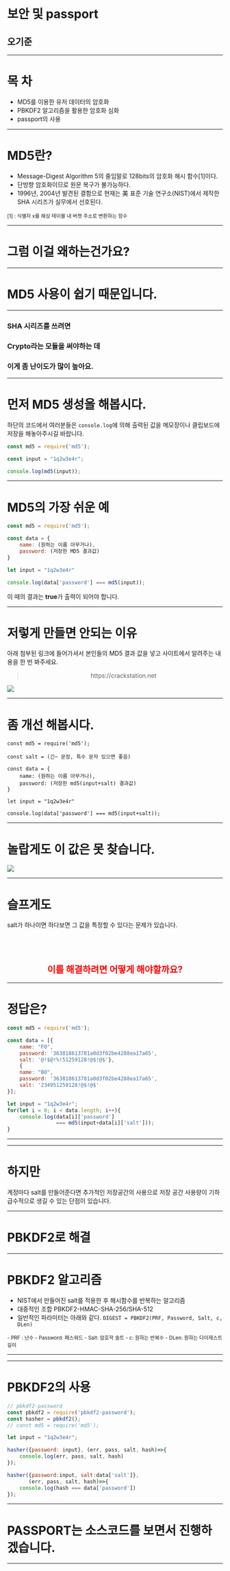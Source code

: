 <!-- $theme: gaia -->

# 보안 및 passport
## 오기준

---

# 목 차
- MD5를 이용한 유저 데이터의 암호화
- PBKDF2 알고리즘을 활용한 암호화 심화
- passport의 사용

---

# MD5란?

- Message-Digest Algorithm 5의 줄임말로 128bits의 암호화 해시 함수[1]이다.
- 단방향 암호화이므로 원문 복구가 불가능하다.
- 1996년, 2004년 발견된 결함으로 현재는 美 표준 기술 연구소(NIST)에서 제작한 SHA 시리즈가 실무에서 선호된다.

<small>[1] : 식별자 x를 해싱 테이블 내 버켓 주소로 변환하는 함수</small>

---

# 그럼 이걸 왜하는건가요?

---
# MD5 사용이 쉽기 때문입니다.

---

### SHA 시리즈를 쓰려면 
### Crypto라는 모듈을 써야하는 데
### 이게 좀 난이도가 많이 높아요.

---

# 먼저 MD5 생성을 해봅시다.
하단의 코드에서 여러분들은 `console.log`에 의해 출력된 값을 메모장이나 클립보드에 저장을 해놓아주시길 바랍니다.
```javascript
const md5 = require('md5');

const input = "1q2w3e4r";

console.log(md5(input));
```

---

# MD5의 가장 쉬운 예
``` javascript
const md5 = require('md5');

const data = {
	name: (원하는 이름 아무거나),
    password: (저장한 MD5 결과값)
}

let input = "1q2w3e4r"

console.log(data['password'] === md5(input));
```
이 때의 결과는 **true**가 출력이 되어야 합니다.

---

# 저렇게 만들면 안되는 이유
아래 첨부된 링크에 들어가셔서 본인들의 MD5 결과 값을 넣고 사이트에서 알려주는 내용을 한 번 봐주세요.
> <center>https://crackstation.net</center>
<img src="img/1.PNG">

---

# 좀 개선 해봅시다.
```
const md5 = require('md5');

const salt = (긴~ 문장, 특수 문자 있으면 좋음)

const data = {
	name: (원하는 이름 아무거나),
    password: (저장한 md5(input+salt) 결과값)
}

let input = "1q2w3e4r"

console.log(data['password'] === md5(input+salt));
```

---

# 놀랍게도 이 값은 못 찾습니다.
<img src="img/2.PNG">

---

# 슬프게도
salt가 하나이면 하다보면 그 값을 특정할 수 있다는 문제가 있습니다. 


<br><br>

<center> <font color =#FF0000><h2>이를 해결하려면 어떻게 해야할까요?</h2></font></center>

---
# 정답은?
```javascript
const md5 = require('md5');

const data = [{
    name: "FO",
    password: '363818613781a0d3f02be4288ea17a65',
    salt: '@!$@!%!51259128!@$!@$'}, 
    {
    name: "BO",
    password: '363818613781a0d3f02be4288ea17a65',
    salt: '234951259128!@$!@$'
}];

let input = "1q2w3e4r";
for(let i = 0; i < data.length; i++){
    console.log(data[i]['password'] 
                === md5(input+data[i]['salt']));
}
```

---

---
# 하지만
계정마다 salt를 만들어준다면 추가적인 저장공간의 사용으로 저장 공간 사용량이 기하급수적으로 생길 수 있는 단점이 있습니다.

---

# PBKDF2로 해결

---

# PBKDF2 알고리즘

- NIST에서 만들어진 salt를 적용한 후 해시함수를 반복하는 알고리즘
- 대중적인 조합 PBKDF2-HMAC-SHA-256/SHA-512
- 일반적인 파라미터는 아래와 같다.
`DIGEST = PBKDF2(PRF, Password, Salt, c, DLen)`
<small>
	- PRF : 난수
	- Password: 패스워드
	- Salt: 암호학 솔트
	- c: 원하는 반복수
	- DLen: 원하는 다이제스트 길이
	
</small>

---

---

# PBKDF2의 사용

```javascript
// pbkdf2-password
const pbkdf2 = require('pbkdf2-password');
const hasher = pbkdf2();
// const md5 = require('md5');

let input = "1q2w3e4r";

hasher({password: input}, (err, pass, salt, hash)=>{
    console.log(err, pass, salt, hash)
});
```

```javascript
hasher({password:input, salt:data['salt']}, 
       (err, pass, salt, hash)=>{
    console.log(hash === data['password'])
});
```

---

# PASSPORT는 소스코드를 보면서 진행하겠습니다.

---
